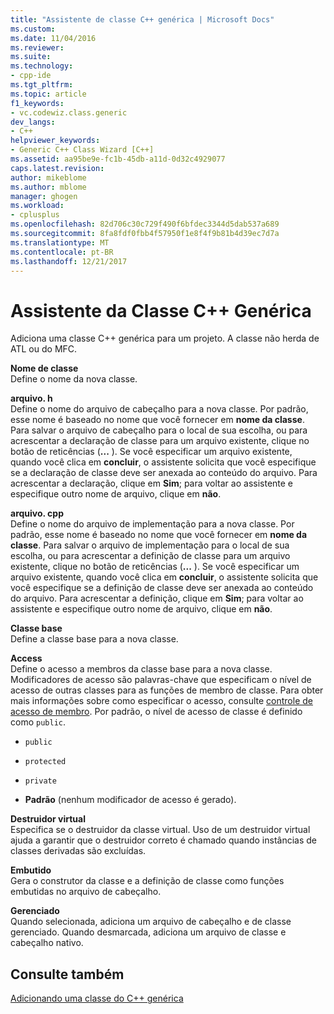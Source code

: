 ```yaml
---
title: "Assistente de classe C++ genérica | Microsoft Docs"
ms.custom: 
ms.date: 11/04/2016
ms.reviewer: 
ms.suite: 
ms.technology:
- cpp-ide
ms.tgt_pltfrm: 
ms.topic: article
f1_keywords:
- vc.codewiz.class.generic
dev_langs:
- C++
helpviewer_keywords:
- Generic C++ Class Wizard [C++]
ms.assetid: aa95be9e-fc1b-45db-a11d-0d32c4929077
caps.latest.revision: 
author: mikeblome
ms.author: mblome
manager: ghogen
ms.workload:
- cplusplus
ms.openlocfilehash: 82d706c30c729f490f6bfdec3344d5dab537a689
ms.sourcegitcommit: 8fa8fdf0fbb4f57950f1e8f4f9b81b4d39ec7d7a
ms.translationtype: MT
ms.contentlocale: pt-BR
ms.lasthandoff: 12/21/2017
---
```

# <a name="generic-c-class-wizard"></a>Assistente da Classe C++ Genérica
Adiciona uma classe C++ genérica para um projeto. A classe não herda de ATL ou do MFC.  
  
 **Nome de classe**  
 Define o nome da nova classe.  
  
 **arquivo. h**  
 Define o nome do arquivo de cabeçalho para a nova classe. Por padrão, esse nome é baseado no nome que você fornecer em **nome da classe**. Para salvar o arquivo de cabeçalho para o local de sua escolha, ou para acrescentar a declaração de classe para um arquivo existente, clique no botão de reticências (**...** ). Se você especificar um arquivo existente, quando você clica em **concluir**, o assistente solicita que você especifique se a declaração de classe deve ser anexada ao conteúdo do arquivo. Para acrescentar a declaração, clique em **Sim**; para voltar ao assistente e especifique outro nome de arquivo, clique em **não**.  
  
 **arquivo. cpp**  
 Define o nome do arquivo de implementação para a nova classe. Por padrão, esse nome é baseado no nome que você fornecer em **nome da classe**. Para salvar o arquivo de implementação para o local de sua escolha, ou para acrescentar a definição de classe para um arquivo existente, clique no botão de reticências (**...** ). Se você especificar um arquivo existente, quando você clica em **concluir**, o assistente solicita que você especifique se a definição de classe deve ser anexada ao conteúdo do arquivo. Para acrescentar a definição, clique em **Sim**; para voltar ao assistente e especifique outro nome de arquivo, clique em **não**.  
  
 **Classe base**  
 Define a classe base para a nova classe.  
  
 **Access**  
 Define o acesso a membros da classe base para a nova classe. Modificadores de acesso são palavras-chave que especificam o nível de acesso de outras classes para as funções de membro de classe. Para obter mais informações sobre como especificar o acesso, consulte [controle de acesso de membro](../cpp/member-access-control-cpp.md). Por padrão, o nível de acesso de classe é definido como `public`.  
  
-   `public`  
  
-   `protected`  
  
-   `private`  
  
-   **Padrão** (nenhum modificador de acesso é gerado).  
  
 **Destruidor virtual**  
 Especifica se o destruidor da classe virtual. Uso de um destruidor virtual ajuda a garantir que o destruidor correto é chamado quando instâncias de classes derivadas são excluídas.  
  
 **Embutido**  
 Gera o construtor da classe e a definição de classe como funções embutidas no arquivo de cabeçalho.  
  
 **Gerenciado**  
 Quando selecionada, adiciona um arquivo de cabeçalho e de classe gerenciado. Quando desmarcada, adiciona um arquivo de classe e cabeçalho nativo.  
  
## <a name="see-also"></a>Consulte também  
 [Adicionando uma classe do C++ genérica](../ide/adding-a-generic-cpp-class.md)